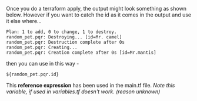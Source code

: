 Once you do a terraform apply, the output might look something as shown below. However if you want to catch the id as it comes in the output and use it else where... 
```
Plan: 1 to add, 0 to change, 1 to destroy.
random_pet.pqr: Destroying... [id=Mr. camel]
random_pet.pqr: Destruction complete after 0s
random_pet.pqr: Creating...
random_pet.pqr: Creation complete after 0s [id=Mr.mantis]
```
then you can use in this way - 
```
${random_pet.pqr.id}
```
This **reference expression** has been used in the main.tf file. 
*Note this variable, if used in variables.tf doesn't work. (reason unknown)*